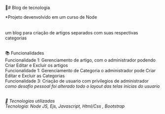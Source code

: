 📝# Blog de tecnologia <br>

*Projeto devenvolvido em um curso de Node<br>
<br><br>
um blog para criação de artigos separados com suas respectivas categorias <br><br>



📚 Funcionalidades<br>
Funcionalidade 1: Gerenciamento de artigo, com o administrador podendo Criar Editar e Excluir os artigos<br>
Funcionalidade 1: Gerenciamento de Categoria o administrador pode Criar Editar e Excluir as Categorias<br>
Funcionalidade 3: Criação de usuario com privilegios de administrador<br>
<i>como desafio pessoal foi alterado todo o layout das telas inicias do usuario<i><br><br>

🔧 Tecnologias utilizadas<br>
Tecnologia: Node JS, Ejs, Javascript, Html/Css , Bootstrap

